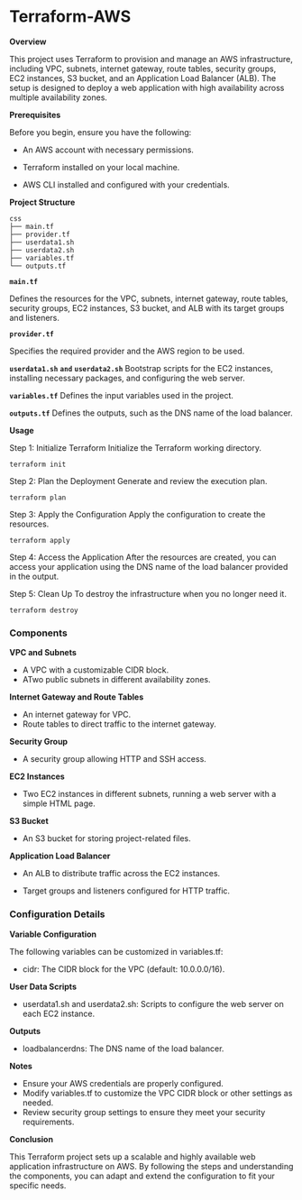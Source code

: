 # Terraform-AWS

**Overview**

This project uses Terraform to provision and manage an AWS infrastructure, including VPC, subnets, internet gateway, route tables, security groups, EC2 instances, S3 bucket, and an Application Load Balancer (ALB). The setup is designed to deploy a web application with high availability across multiple availability zones.

**Prerequisites**

Before you begin, ensure you have the following:

- An AWS account with necessary permissions.
    
- Terraform installed on your local machine.
    
- AWS CLI installed and configured with your credentials.

**Project Structure**
~~~
css
├── main.tf
├── provider.tf
├── userdata1.sh
├── userdata2.sh
├── variables.tf
└── outputs.tf
~~~

**`main.tf`** 

Defines the resources for the VPC, subnets, internet gateway, route tables, security groups, EC2 instances, S3 bucket, and ALB with its target groups and listeners.

**`provider.tf`**

Specifies the required provider and the AWS region to be used.

**`userdata1.sh`** **`and`** **`userdata2.sh`**
Bootstrap scripts for the EC2 instances, installing necessary packages, and configuring the web server.

**`variables.tf`**
Defines the input variables used in the project.

**`outputs.tf`**
Defines the outputs, such as the DNS name of the load balancer.

**Usage**

Step 1: Initialize Terraform
Initialize the Terraform working directory.
~~~
terraform init
~~~
Step 2: Plan the Deployment
Generate and review the execution plan.
~~~
terraform plan
~~~
Step 3: Apply the Configuration
Apply the configuration to create the resources.
~~~
terraform apply
~~~
Step 4: Access the Application
After the resources are created, you can access your application using the DNS name of the load balancer provided in the output.

Step 5: Clean Up
To destroy the infrastructure when you no longer need it.

~~~
terraform destroy
~~~
### Components

**VPC and Subnets**

 - A VPC with a customizable CIDR block.
 - ATwo public subnets in different availability zones.
 
**Internet Gateway and Route Tables**

 - An internet gateway for VPC.
 - Route tables to direct traffic to the internet gateway.
 
**Security Group**

 - A security group allowing HTTP and SSH access.
 
**EC2 Instances**

 - Two EC2 instances in different subnets, running a web server with a simple HTML page.
 
**S3 Bucket**

 - An S3 bucket for storing project-related files.
 
**Application Load Balancer**

 - An ALB to distribute traffic across the EC2 instances.
 
 - Target groups and listeners configured for HTTP traffic.
 
### **Configuration Details**

**Variable Configuration**

The following variables can be customized in variables.tf:

 - cidr: The CIDR block for the VPC (default: 10.0.0.0/16).
 
**User Data Scripts**

 - userdata1.sh and userdata2.sh: Scripts to configure the web server on each EC2 instance.
 
**Outputs**

 - loadbalancerdns: The DNS name of the load balancer.
 
**Notes**

 - Ensure your AWS credentials are properly configured.
 - Modify variables.tf to customize the VPC CIDR block or other settings as needed.
 - Review security group settings to ensure they meet your security requirements.
 
**Conclusion**

This Terraform project sets up a scalable and highly available web application infrastructure on AWS. By following the steps and understanding the components, you can adapt and extend the configuration to fit your specific needs. 
